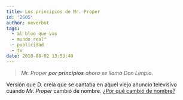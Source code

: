 ```yaml
---
title: Los principios de Mr. Proper
id: '2605'
author: neverbot
tags:
  - al blog que vas
  - mundo real™
  - publicidad
  - tv
date: 2010-08-02 13:53:40
---
```


> _Mr. Proper **por principios** ahora se llama Don Limpio._

Versión que D. creía que se cantaba en aquel viejo anuncio televisivo cuando _Mr. Proper_ cambió de nombre. [¿Por qué cambió de nombre?](http://lembd.blogspot.com/2009/04/por-que-mr-proper-paso-llamarse-don.html)